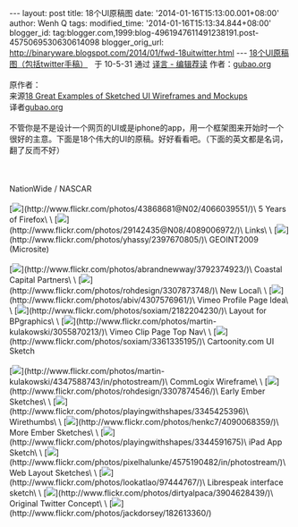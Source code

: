 --- layout: post title: 18个UI原稿图 date:
'2014-01-16T15:13:00.001+08:00' author: Wenh Q tags: modified\_time:
'2014-01-16T15:13:34.844+08:00' blogger\_id:
tag:blogger.com,1999:blog-4961947611491238191.post-4575069530630614098
blogger\_orig\_url:
http://binaryware.blogspot.com/2014/01/fwd-18uitwitter.html ---
[18个UI原稿图（包括twitter手稿）](http://article.yeeyan.org/view/155491/108181) 
 于 10-5-31 通过 [译言 - 编辑荐读](http://www.yeeyan.org/)
作者：[gubao.org](http://gubao.org/)\
\
原作者：\
来源[18 Great Examples of Sketched UI Wireframes and
Mockups](http://webdesignledger.com/inspiration/18-great-examples-of-sketched-ui-wireframes-and-mockups)\
译者[gubao.org](http://space.yeeyan.org/u/155491)\
\
不管你是不是设计一个网页的UI或是iphone的app，用一个框架图来开始时一个很好的主意。下面是18个伟大的UI的原稿。好好看看吧。（下面的英文都是名词，翻了反而不好）\
\
\
\
NationWide / NASCAR\
\
[![](https://images-blogger-opensocial.googleusercontent.com/gadgets/proxy?url=http%3A%2F%2Fwebdesignledger.com%2Fwp-content%2Fuploads%2F2010%2F05%2Fsketched_wireframes_1.jpg&container=blogger&gadget=a&rewriteMime=image%2F*)](http://www.flickr.com/photos/43868681@N02/4066039551/)\
5 Years of Firefox\
\
[![](https://images-blogger-opensocial.googleusercontent.com/gadgets/proxy?url=http%3A%2F%2Fwebdesignledger.com%2Fwp-content%2Fuploads%2F2010%2F05%2Fsketched_wireframes_2.jpg&container=blogger&gadget=a&rewriteMime=image%2F*)](http://www.flickr.com/photos/29142435@N08/4089006972/)\
Links\
\
[![](https://images-blogger-opensocial.googleusercontent.com/gadgets/proxy?url=http%3A%2F%2Fwebdesignledger.com%2Fwp-content%2Fuploads%2F2010%2F05%2Fsketched_wireframes_3.jpg&container=blogger&gadget=a&rewriteMime=image%2F*)](http://www.flickr.com/photos/yhassy/2397670805/)\
GEOINT2009 (Microsite)\
\
[![](https://images-blogger-opensocial.googleusercontent.com/gadgets/proxy?url=http%3A%2F%2Fwebdesignledger.com%2Fwp-content%2Fuploads%2F2010%2F05%2Fsketched_wireframes_4.jpg&container=blogger&gadget=a&rewriteMime=image%2F*)](http://www.flickr.com/photos/abrandnewway/3792374923/)\
Coastal Capital Partners\
\
[![](https://images-blogger-opensocial.googleusercontent.com/gadgets/proxy?url=http%3A%2F%2Fwebdesignledger.com%2Fwp-content%2Fuploads%2F2010%2F05%2Fsketched_wireframes_5.jpg&container=blogger&gadget=a&rewriteMime=image%2F*)](http://www.flickr.com/photos/rohdesign/3307873748/)\
New Local\
\
[![](https://images-blogger-opensocial.googleusercontent.com/gadgets/proxy?url=http%3A%2F%2Fwebdesignledger.com%2Fwp-content%2Fuploads%2F2010%2F05%2Fsketched_wireframes_6.jpg&container=blogger&gadget=a&rewriteMime=image%2F*)](http://www.flickr.com/photos/abiv/4307576961/)\
Vimeo Profile Page Idea\
\
[![](https://images-blogger-opensocial.googleusercontent.com/gadgets/proxy?url=http%3A%2F%2Fwebdesignledger.com%2Fwp-content%2Fuploads%2F2010%2F05%2Fsketched_wireframes_7.jpg&container=blogger&gadget=a&rewriteMime=image%2F*)](http://www.flickr.com/photos/soxiam/2182204230/)\
Layout for BPgraphics\
\
[![](https://images-blogger-opensocial.googleusercontent.com/gadgets/proxy?url=http%3A%2F%2Fwebdesignledger.com%2Fwp-content%2Fuploads%2F2010%2F05%2Fsketched_wireframes_8.jpg&container=blogger&gadget=a&rewriteMime=image%2F*)](http://www.flickr.com/photos/martin-kulakowski/3055870213/)\
Vimeo Clip Page Top Nav\
\
[![](https://images-blogger-opensocial.googleusercontent.com/gadgets/proxy?url=http%3A%2F%2Fwebdesignledger.com%2Fwp-content%2Fuploads%2F2010%2F05%2Fsketched_wireframes_9.jpg&container=blogger&gadget=a&rewriteMime=image%2F*)](http://www.flickr.com/photos/soxiam/3361335195/)\
Cartoonity.com UI Sketch\
\
[![](https://images-blogger-opensocial.googleusercontent.com/gadgets/proxy?url=http%3A%2F%2Fwebdesignledger.com%2Fwp-content%2Fuploads%2F2010%2F05%2Fsketched_wireframes_10.jpg&container=blogger&gadget=a&rewriteMime=image%2F*)](http://www.flickr.com/photos/martin-kulakowski/4347588743/in/photostream/)\
CommLogix Wireframe\
\
[![](https://images-blogger-opensocial.googleusercontent.com/gadgets/proxy?url=http%3A%2F%2Fwebdesignledger.com%2Fwp-content%2Fuploads%2F2010%2F05%2Fsketched_wireframes_11.jpg&container=blogger&gadget=a&rewriteMime=image%2F*)](http://www.flickr.com/photos/rohdesign/3307874546/)\
Early Ember Sketches\
\
[![](https://images-blogger-opensocial.googleusercontent.com/gadgets/proxy?url=http%3A%2F%2Fwebdesignledger.com%2Fwp-content%2Fuploads%2F2010%2F05%2Fsketched_wireframes_12.jpg&container=blogger&gadget=a&rewriteMime=image%2F*)](http://www.flickr.com/photos/playingwithshapes/3345425396)\
Wirethumbs\
\
[![](https://images-blogger-opensocial.googleusercontent.com/gadgets/proxy?url=http%3A%2F%2Fwebdesignledger.com%2Fwp-content%2Fuploads%2F2010%2F05%2Fsketched_wireframes_13.jpg&container=blogger&gadget=a&rewriteMime=image%2F*)](http://www.flickr.com/photos/henkc7/4090068359/)\
More Ember Sketches\
\
[![](https://images-blogger-opensocial.googleusercontent.com/gadgets/proxy?url=http%3A%2F%2Fwebdesignledger.com%2Fwp-content%2Fuploads%2F2010%2F05%2Fsketched_wireframes_14.jpg&container=blogger&gadget=a&rewriteMime=image%2F*)](http://www.flickr.com/photos/playingwithshapes/3344591675)\
iPad App Sketch\
\
[![](https://images-blogger-opensocial.googleusercontent.com/gadgets/proxy?url=http%3A%2F%2Fwebdesignledger.com%2Fwp-content%2Fuploads%2F2010%2F05%2Fsketched_wireframes_15.jpg&container=blogger&gadget=a&rewriteMime=image%2F*)](http://www.flickr.com/photos/pixelhalunke/4575190482/in/photostream/)\
Web Layout Sketches\
\
[![](https://images-blogger-opensocial.googleusercontent.com/gadgets/proxy?url=http%3A%2F%2Fwebdesignledger.com%2Fwp-content%2Fuploads%2F2010%2F05%2Fsketched_wireframes_16.jpg&container=blogger&gadget=a&rewriteMime=image%2F*)](http://www.flickr.com/photos/lookatlao/97444767/)\
Librespeak interface sketch\
\
[![](https://images-blogger-opensocial.googleusercontent.com/gadgets/proxy?url=http%3A%2F%2Fwebdesignledger.com%2Fwp-content%2Fuploads%2F2010%2F05%2Fsketched_wireframes_17.jpg&container=blogger&gadget=a&rewriteMime=image%2F*)](http://www.flickr.com/photos/dirtyalpaca/3904628439/)\
Original Twitter Concept\
\
[![](https://images-blogger-opensocial.googleusercontent.com/gadgets/proxy?url=http%3A%2F%2Fwebdesignledger.com%2Fwp-content%2Fuploads%2F2010%2F05%2Fsketched_wireframes_18.jpg&container=blogger&gadget=a&rewriteMime=image%2F*)](http://www.flickr.com/photos/jackdorsey/182613360/)
